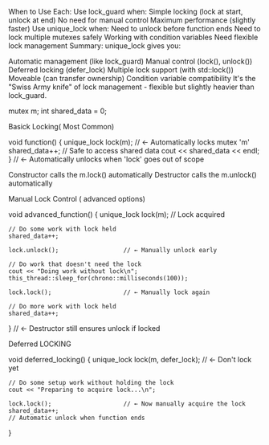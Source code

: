 When to Use Each:
Use lock_guard when:
Simple locking (lock at start, unlock at end)
No need for manual control
Maximum performance (slightly faster)
Use unique_lock when:
Need to unlock before function ends
Need to lock multiple mutexes safely
Working with condition variables
Need flexible lock management
Summary:
unique_lock gives you:

Automatic management (like lock_guard)
Manual control (lock(), unlock())
Deferred locking (defer_lock)
Multiple lock support (with std::lock())
Moveable (can transfer ownership)
Condition variable compatibility
It's the "Swiss Army knife" of lock management - flexible but slightly heavier than lock_guard.



mutex m;
int shared_data = 0;


Basick Locking( Most Common)

void function() {
    unique_lock<mutex> lock(m);  // ← Automatically locks mutex 'm'
    shared_data++;               // Safe to access shared data
    cout << shared_data << endl;
}  // ← Automatically unlocks when 'lock' goes out of scope


Constructor calls the m.lock() automatically 
Destructor calls the m.unlock() automatically 




Manual Lock Control ( advanced options)

void advanced_function() {
    unique_lock<mutex> lock(m);     // Lock acquired
    
    // Do some work with lock held
    shared_data++;
    
    lock.unlock();                  // ← Manually unlock early
    
    // Do work that doesn't need the lock
    cout << "Doing work without lock\n";
    this_thread::sleep_for(chrono::milliseconds(100));
    
    lock.lock();                    // ← Manually lock again
    
    // Do more work with lock held
    shared_data++;
}  // ← Destructor still ensures unlock if locked



Deferred LOCKING

void deferred_locking() {
    unique_lock<mutex> lock(m, defer_lock);  // ← Don't lock yet
    
    // Do some setup work without holding the lock
    cout << "Preparing to acquire lock...\n";
    
    lock.lock();                    // ← Now manually acquire the lock
    shared_data++;
    // Automatic unlock when function ends
}